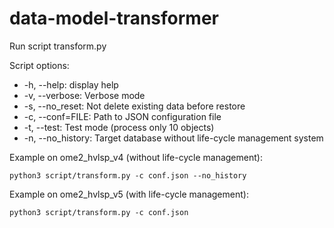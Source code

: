 # data-model-transformer

Run script transform.py

Script options:
* -h, --help: display help
* -v, --verbose: Verbose mode
* -s, --no_reset: Not delete existing data before restore
* -c, --conf=FILE: Path to JSON configuration file
* -t, --test: Test mode (process only 10 objects)
* -n, --no_history: Target database without life-cycle management system

Example on ome2_hvlsp_v4 (without life-cycle management):
~~~
python3 script/transform.py -c conf.json --no_history
~~~

Example on ome2_hvlsp_v5 (with life-cycle management):
~~~
python3 script/transform.py -c conf.json
~~~
